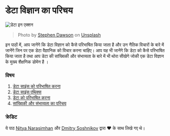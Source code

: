# डेटा विज्ञान का परिचय

![डेटा इन एक्शन](../images/data.jpg)
>Photo by <a href="https://unsplash.com/@dawson2406?utm_source=unsplash&utm_medium=referral&utm_content=creditCopyText">Stephen Dawson</a> on <a href="https://unsplash.com/s/photos/data?utm_source=unsplash&utm_medium=referral&utm_content=creditCopyText">Unsplash</a>
  
इन पाठों में, आप जानेंगे कि डेटा विज्ञान को कैसे परिभाषित किया जाता है और उन नैतिक विचारों के बारे में जानेंगे जिन पर एक डेटा वैज्ञानिक को विचार करना चाहिए। आप यह भी जानेंगे कि डेटा को कैसे परिभाषित किया जाता है तथा आप डेटा की सांख्यिकी और संभाव्यता के बारे में भी थोरा सीखेगे जोकी एक डेटा विज्ञान के मुख्य शैक्षणिक डोमेन है ।
### विषय

1. [डेटा साइंस को परिभाषित करना](01-defining-data-science/README.md)
2. [डेटा साइंस एथिक्स](02-ethics/README.md)
3. [डेटा को परिभाषित करना](03-defining-data/README.md)
4. [सांख्यिकी और संभाव्यता का परिचय](04-stats-and-probability/README.md)

### क्रेडिट

ये पाठ [Nitya Narasimhan](https://twitter.com/nitya) और [Dmitry Soshnikov](https://twitter.com/shwars) द्वारा ❤️ के साथ लिखे गए थे।
